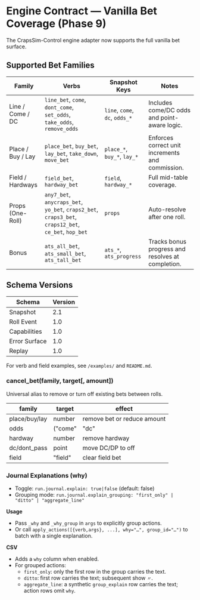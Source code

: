# Engine Contract — Vanilla Bet Coverage (Phase 9)

The CrapsSim-Control engine adapter now supports the full vanilla bet surface.

## Supported Bet Families

| Family | Verbs | Snapshot Keys | Notes |
|--------|--------|----------------|-------|
| Line / Come / DC | `line_bet`, `come`, `dont_come`, `set_odds`, `take_odds`, `remove_odds` | `line`, `come`, `dc`, `odds_*` | Includes come/DC odds and point-aware logic. |
| Place / Buy / Lay | `place_bet`, `buy_bet`, `lay_bet`, `take_down`, `move_bet` | `place_*`, `buy_*`, `lay_*` | Enforces correct unit increments and commission. |
| Field / Hardways | `field_bet`, `hardway_bet` | `field`, `hardway_*` | Full mid-table coverage. |
| Props (One-Roll) | `any7_bet`, `anycraps_bet`, `yo_bet`, `craps2_bet`, `craps3_bet`, `craps12_bet`, `ce_bet`, `hop_bet` | `props` | Auto-resolve after one roll. |
| Bonus | `ats_all_bet`, `ats_small_bet`, `ats_tall_bet` | `ats_*`, `ats_progress` | Tracks bonus progress and resolves at completion. |

## Schema Versions

| Schema | Version |
|---------|----------|
| Snapshot | 2.1 |
| Roll Event | 1.0 |
| Capabilities | 1.0 |
| Error Surface | 1.0 |
| Replay | 1.0 |

For verb and field examples, see `/examples/` and `README.md`.

### cancel_bet(family, target[, amount])
Universal alias to remove or turn off existing bets between rolls.

| family | target | effect |
|---------|---------|---------|
| place/buy/lay | number | remove bet or reduce amount |
| odds | ("come"|"dc"|"pass"|"dont_pass", point) | remove odds |
| hardway | number | remove hardway |
| dc/dont_pass | point | move DC/DP to off |
| field | "field" | clear field bet |

### Journal Explanations (why)

- Toggle: `run.journal.explain: true|false` (default: false)
- Grouping mode: `run.journal.explain_grouping: "first_only" | "ditto" | "aggregate_line"`

**Usage**
- Pass `_why` and `_why_group` in `args` to explicitly group actions.
- Or call `apply_actions([{verb,args}, ...], why="…", group_id="…")` to batch with a single explanation.

**CSV**
- Adds a `why` column when enabled.
- For grouped actions:
  - `first_only`: only the first row in the group carries the text.
  - `ditto`: first row carries the text; subsequent show `〃`.
  - `aggregate_line`: a synthetic `group_explain` row carries the text; action rows omit `why`.
